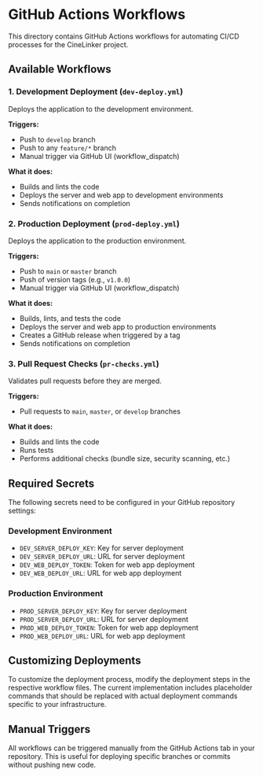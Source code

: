 # GitHub Actions Workflows

This directory contains GitHub Actions workflows for automating CI/CD processes for the CineLinker project.

## Available Workflows

### 1. Development Deployment (`dev-deploy.yml`)

Deploys the application to the development environment.

**Triggers:**
- Push to `develop` branch
- Push to any `feature/*` branch
- Manual trigger via GitHub UI (workflow_dispatch)

**What it does:**
- Builds and lints the code
- Deploys the server and web app to development environments
- Sends notifications on completion

### 2. Production Deployment (`prod-deploy.yml`)

Deploys the application to the production environment.

**Triggers:**
- Push to `main` or `master` branch
- Push of version tags (e.g., `v1.0.0`)
- Manual trigger via GitHub UI (workflow_dispatch)

**What it does:**
- Builds, lints, and tests the code
- Deploys the server and web app to production environments
- Creates a GitHub release when triggered by a tag
- Sends notifications on completion

### 3. Pull Request Checks (`pr-checks.yml`)

Validates pull requests before they are merged.

**Triggers:**
- Pull requests to `main`, `master`, or `develop` branches

**What it does:**
- Builds and lints the code
- Runs tests
- Performs additional checks (bundle size, security scanning, etc.)

## Required Secrets

The following secrets need to be configured in your GitHub repository settings:

### Development Environment
- `DEV_SERVER_DEPLOY_KEY`: Key for server deployment
- `DEV_SERVER_DEPLOY_URL`: URL for server deployment
- `DEV_WEB_DEPLOY_TOKEN`: Token for web app deployment
- `DEV_WEB_DEPLOY_URL`: URL for web app deployment

### Production Environment
- `PROD_SERVER_DEPLOY_KEY`: Key for server deployment
- `PROD_SERVER_DEPLOY_URL`: URL for server deployment
- `PROD_WEB_DEPLOY_TOKEN`: Token for web app deployment
- `PROD_WEB_DEPLOY_URL`: URL for web app deployment

## Customizing Deployments

To customize the deployment process, modify the deployment steps in the respective workflow files. The current implementation includes placeholder commands that should be replaced with actual deployment commands specific to your infrastructure.

## Manual Triggers

All workflows can be triggered manually from the GitHub Actions tab in your repository. This is useful for deploying specific branches or commits without pushing new code.
